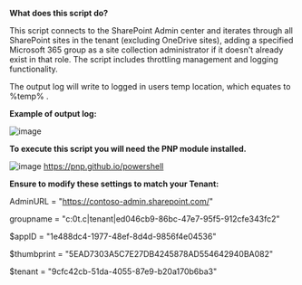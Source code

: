 **What does this script do?**

This script connects to the SharePoint Admin center and iterates through all SharePoint sites in the tenant (excluding OneDrive sites), adding a specified Microsoft 365 group as a site collection administrator if it doesn't already exist in that role. The script includes throttling management and logging functionality.

The output log will write to logged in users temp location, which equates to %temp% .

**Example of output log:**

![image](https://github.com/user-attachments/assets/eb2901f0-3bd5-4c16-b69e-96d8d4433e0e)


**To execute this script you will need the PNP module installed.**

![image](https://github.com/user-attachments/assets/1d5f91e6-c192-41f7-bd7f-514f2a06c630) https://pnp.github.io/powershell


**Ensure to modify these settings to match your Tenant:**


AdminURL = "https://contoso-admin.sharepoint.com/"

groupname = "c:0t.c|tenant|ed046cb9-86bc-47e7-95f5-912cfe343fc2"

$appID = "1e488dc4-1977-48ef-8d4d-9856f4e04536"

$thumbprint = "5EAD7303A5C7E27DB4245878AD554642940BA082"

$tenant = "9cfc42cb-51da-4055-87e9-b20a170b6ba3"
